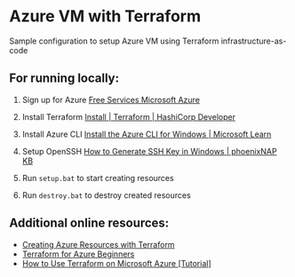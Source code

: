 # Azure VM with Terraform

Sample configuration to setup Azure VM using Terraform infrastructure-as-code

## For running locally:

1. Sign up for Azure [Free Services Microsoft Azure](https://azure.microsoft.com/en-us/pricing/free-services)

2. Install Terraform [Install | Terraform | HashiCorp Developer](https://developer.hashicorp.com/terraform/install)

3. Install Azure CLI [Install the Azure CLI for Windows | Microsoft Learn](https://learn.microsoft.com/en-us/cli/azure/install-azure-cli-windows)

4. Setup OpenSSH [How to Generate SSH Key in Windows | phoenixNAP KB](https://phoenixnap.com/kb/generate-ssh-key-windows-10)

5. Run `setup.bat` to start creating resources

6. Run `destroy.bat` to destroy created resources

## Additional online resources:

- [Creating Azure Resources with Terraform](https://medium.com/@jaseenathan/creating-azure-resources-with-terraform-a-step-by-step-guide-af53584db357)
- [Terraform for Azure Beginners](https://medium.com/@venkatsunilm/terraform-for-azure-beginners-from-basics-to-best-practices-f5617259f41c)
- [How to Use Terraform on Microsoft Azure [Tutorial]](https://spacelift.io/blog/terraform-azure)
